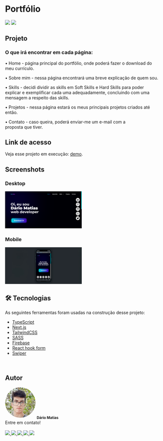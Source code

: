 # Portfólio

<div style="display: inline_block">
  <img src="https://img.shields.io/badge/license-mit-green" />
  <img src="https://img.shields.io/badge/status%20-active-blue" />
</div>

## Projeto

### O que irá encontrar em cada página:

<p>
• Home - página principal do portfólio, onde poderá fazer o download do meu currículo.
<p>
• Sobre mim - nessa página encontrará uma breve explicação de quem sou.
<p>
• Skills - decidi dividir as skills em Soft Skills e Hard Skills para poder explicar e exemplificar cada uma adequadamente, concluindo com uma mensagem a respeito das skills.
<p>
• Projetos - nessa página estará os meus principais projetos criados até então.
<p>
• Contato - caso queira, poderá enviar-me um e-mail com a proposta que tiver.
<p>

## Link de acesso
Veja esse projeto em execução: [demo](https://portfolio-dales10.vercel.app/).

## Screenshots
<h3>Desktop</h3>
<img style="width: 50%" src="./screenshots/desktop.png" alt="My photo"/>
<h3>Mobile</h3>
<img style="width: 50%;" src="./screenshots/mobile.png" width="100px;" alt="My photo"/>


## 🛠 Tecnologias

As seguintes ferramentas foram usadas na construção desse projeto:

- [TypeScript](https://www.typescriptlang.org/)
- [Next.js](https://nextjs.org/)
- [TailwindCSS](https://tailwindcss.com/)
- [SASS](https://sass-lang.com/)
- [Firebase](https://firebase.google.com/)
- [React hook form](https://react-hook-form.com/api/useform/)
- [Swiper](https://swiperjs.com/)

<br />

## Autor

<img style="border-radius: 50%" src="./public/images/my-photo.png" width="100px" alt="My photo"/>

<sub>
  <b>Dário Matias</b>
</sub>

<br/>
  Entre em contato!
<br/>
<br/>

<a href="https://www.linkedin.com/in/d%C3%A1rio-matias-dales-gamma-587785243/" target="_blank">
  <img src="https://img.shields.io/badge/LinkedIn-0077B5?style=for-the-badge&logo=linkedin&logoColor=white" />
</a>

<a href="https://www.instagram.com/dario_delta10/?theme=dark" target="_blank">
  <img src="https://img.shields.io/badge/-Instagram-%23E4405F?style=for-the-badge&logo=instagram&logoColor=white" />
</a>

<a href="https://wa.me/5583986404371">
  <img src="https://img.shields.io/badge/WhatsApp-25D366?style=for-the-badge&logo=whatsapp&logoColor=white" />
</a>

<a href="https://twitter.com/matiasdario752" target="_blank">
  <img src="https://img.shields.io/badge/Twitter-1DA1F2?style=for-the-badge&logo=twitter&logoColor=white" />
</a>

<a href="https://portfolio-dariomatias-dev.vercel.app/" target="_blank">
  <img src="https://img.shields.io/badge/website-000000?style=for-the-badge&logo=About.me&logoColor=white" />
</a>